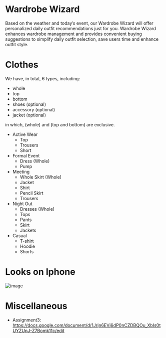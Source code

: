 # Wardrobe Wizard

Based on the weather and today’s event, our Wardrobe Wizard will offer personalized daily outfit recommendations just for you. Wardrobe Wizard enhances wardrobe management and provides convenient buying suggestions to simplify daily outfit selection, save users time and enhance outfit style.

# Clothes

We have, in total, 6 types, including:

- whole
- top
- bottom
- shoes (optional)
- accessory (optional)
- jacket (optional)

in which, (whole) and (top and bottom) are exclusive.

- Active Wear
  - Top
  - Trousers
  - Short
- Formal Event
  - Dress (Whole)
  - Pump
- Meeting
  - Whole Skirt (Whole)
  - Jacket
  - Shirt
  - Pencil Skirt
  - Trousers
- Night Out
  - Dresses (Whole)
  - Tops
  - Pants
  - Skirt
  - Jackets
- Casual
  - T-shirt
  - Hoodie
  - Shorts

# Looks on Iphone

![image](https://github.com/Zhengyi-Xiao/Wardrobe-Wizard/assets/34410439/156ac861-0e88-43c8-9c42-83710671d18f)


# Miscellaneous

- Assignment3: https://docs.google.com/document/d/1Jrjn6EVj6dP0nCZDBQOu_XbIs0tUYZUnJ-Z7Bomk11c/edit
